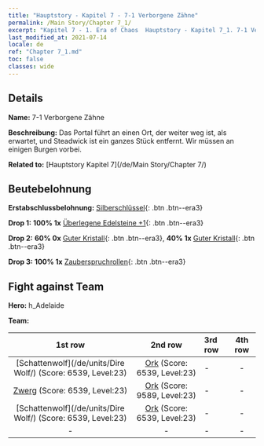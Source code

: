 ```yaml
---
title: "Hauptstory - Kapitel 7 - 7-1 Verborgene Zähne"
permalink: /Main Story/Chapter 7_1/
excerpt: "Kapitel 7 - 1. Era of Chaos  Hauptstory - Kapitel 7_1. 7-1 Verborgene Zähne"
last_modified_at: 2021-07-14
locale: de
ref: "Chapter 7_1.md"
toc: false
classes: wide
---
```


## Details

 **Name:** 7-1 Verborgene Zähne

 **Beschreibung:** Das Portal führt an einen Ort, der weiter weg ist, als erwartet, und Steadwick ist ein ganzes Stück entfernt. Wir müssen an einigen Burgen vorbei.

 **Related to:** [Hauptstory Kapitel 7](/de/Main Story/Chapter 7/)

## Beutebelohnung

 **Erstabschlussbelohnung:** [Silberschlüssel](/ItemsDE/con_693/){: .btn .btn--era3}

 **Drop 1:** **100% 1x** [Überlegene Edelsteine +1](/ItemsDE/mat_23/){: .btn .btn--era3}

 **Drop 2:** **60% 0x** [Guter Kristall](/ItemsDE/mat_17/){: .btn .btn--era3}, **40% 1x** [Guter Kristall](/ItemsDE/mat_17/){: .btn .btn--era3}

 **Drop 3:** **100% 1x** [Zauberspruchrollen](/ItemsDE/con_694/){: .btn .btn--era3}


## Fight against Team
 **Hero:** h_Adelaide

 **Team:**


  | 1st row | 2nd row | 3rd row | 4th row |
  |:----:|:----:|:----|:----:|
  | [Schattenwolf](/de/units/Dire Wolf/) (Score: 6539, Level:23)  | [Ork](/de/units/Orc/) (Score: 6539, Level:23)  | - | - |
  | [Zwerg](/de/units/Dwarf/) (Score: 6539, Level:23)  | [Ork](/de/units/Orc/) (Score: 9589, Level:23)  | - | - |
  | [Schattenwolf](/de/units/Dire Wolf/) (Score: 6539, Level:23)  | [Ork](/de/units/Orc/) (Score: 6539, Level:23)  | - | - |
  | - | - | - | - |


